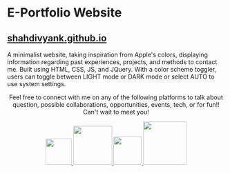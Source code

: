 # E-Portfolio Website
## [shahdivyank.github.io](https://shahdivyank.github.io)

A minimalist website, taking inspiration from Apple's colors, displaying information regarding past experiences, projects, and methods to contact me. Built using HTML, CSS, JS, and JQuery. With a color scheme toggler, users can toggle between LIGHT mode or DARK mode or select AUTO to use system settings. 


<p align= "center">Feel free to connect with me on any of the following platforms to talk about question, possible collaborations, opportunities, events, tech, or for fun!! Can't wait to meet you!</p>
<p align = "center">
  <a href="https://www.linkedin.com/in/divyank-shah/">
    <img src="https://evergreenengineering.com/wp-content/uploads/2019/06/LinkedIn_logo_initials.png" width = 60px>
  </a>

  <a href="https://instagram.com/divyank.shah">
    <img src="https://i.dlpng.com/static/png/6382269_preview.png" width = 90px>
  </a>

  <a href="https://github.com/shahdivyank">
    <img src="https://www.tethysplatform.org/images/github-icon.png" width = 65px>
  </a>

  <a href="mailto:divyank.shah.2016@gmail.com">
    <img src="https://logos-world.net/wp-content/uploads/2020/11/Gmail-Logo.png" width = 100px>
  </a>
</p>

